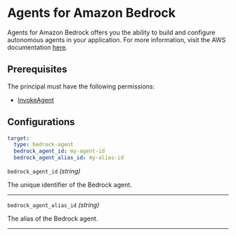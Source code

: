 # Agents for Amazon Bedrock

Agents for Amazon Bedrock offers you the ability to build and configure autonomous agents in your application. For more information, visit the AWS documentation [here](https://docs.aws.amazon.com/bedrock/latest/userguide/agents.html).

## Prerequisites

The principal must have the following permissions:

- [InvokeAgent](https://docs.aws.amazon.com/bedrock/latest/APIReference/API_agent-runtime_InvokeAgent.html)

## Configurations

```yaml title="agenteval.yml"
target:
  type: bedrock-agent
  bedrock_agent_id: my-agent-id
  bedrock_agent_alias_id: my-alias-id
```

`bedrock_agent_id` *(string)*

The unique identifier of the Bedrock agent.

---

`bedrock_agent_alias_id` *(string)*

The alias of the Bedrock agent.

---